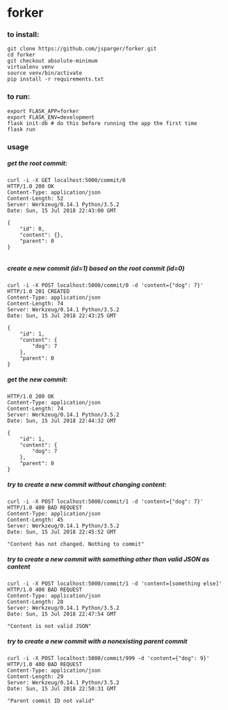 # forker

### to install:

```
git clone https://github.com/jsparger/forker.git
cd forker
git checkout absolute-minimum
virtualenv venv
source venv/bin/activate
pip install -r requirements.txt
```

### to run:

```
export FLASK_APP=forker
export FLASK_ENV=development
flask init-db # do this before running the app the first time
flask run
```

### usage

##### get the root commit:

```
curl -i -X GET localhost:5000/commit/0
HTTP/1.0 200 OK
Content-Type: application/json
Content-Length: 52
Server: Werkzeug/0.14.1 Python/3.5.2
Date: Sun, 15 Jul 2018 22:43:00 GMT

{
    "id": 0,
    "content": {},
    "parent": 0
}


```

##### create a new commit (id=1) based on the root commit (id=0)

```
curl -i -X POST localhost:5000/commit/0 -d 'content={"dog": 7}'
HTTP/1.0 201 CREATED
Content-Type: application/json
Content-Length: 74
Server: Werkzeug/0.14.1 Python/3.5.2
Date: Sun, 15 Jul 2018 22:43:25 GMT

{
    "id": 1,
    "content": {
        "dog": 7
    },
    "parent": 0
}
```

##### get the new commit:

```curl -i -X GET localhost:5000/commit/1
HTTP/1.0 200 OK
Content-Type: application/json
Content-Length: 74
Server: Werkzeug/0.14.1 Python/3.5.2
Date: Sun, 15 Jul 2018 22:44:32 GMT

{
    "id": 1,
    "content": {
        "dog": 7
    },
    "parent": 0
}

```


##### try to create a new commit without changing content:

```
curl -i -X POST localhost:5000/commit/1 -d 'content={"dog": 7}'
HTTP/1.0 400 BAD REQUEST
Content-Type: application/json
Content-Length: 45
Server: Werkzeug/0.14.1 Python/3.5.2
Date: Sun, 15 Jul 2018 22:45:52 GMT

"Content has not changed. Nothing to commit"
```

##### try to create a new commit with something other than valid JSON as content

```
curl -i -X POST localhost:5000/commit/1 -d 'content=[something else]'
HTTP/1.0 400 BAD REQUEST
Content-Type: application/json
Content-Length: 28
Server: Werkzeug/0.14.1 Python/3.5.2
Date: Sun, 15 Jul 2018 22:47:54 GMT

"Content is not valid JSON"
```

##### try to create a new commit with a nonexisting parent commit
```
curl -i -X POST localhost:5000/commit/999 -d 'content={"dog": 9}'
HTTP/1.0 400 BAD REQUEST
Content-Type: application/json
Content-Length: 29
Server: Werkzeug/0.14.1 Python/3.5.2
Date: Sun, 15 Jul 2018 22:50:31 GMT

"Parent commit ID not valid"
```
